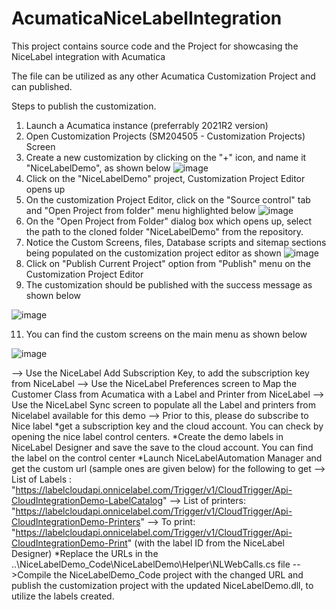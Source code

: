 # AcumaticaNiceLabelIntegration

This project contains source code and the Project for showcasing the NiceLabel integration with Acumatica

The file can be utilized as any other Acumatica Customization Project and can published.

Steps to publish the customization.

1. Launch a Acumatica instance (preferrably 2021R2 version)
2. Open Customization Projects (SM204505 - Customization Projects) Screen
3. Create a new customization by clicking on the "+" icon, and name it "NiceLabelDemo", as shown below
 ![image](https://user-images.githubusercontent.com/13830240/160195694-62b3312e-5da5-4d2e-8ef3-4788082e0907.png)
4. Click on the "NiceLabelDemo" project, Customization Project Editor opens up
5. On the customization Project Editor, click on the "Source control" tab and "Open Project from folder" menu highlighted below
![image](https://user-images.githubusercontent.com/13830240/160196054-cffcb7bd-426b-47bf-a536-ba7b12bfb014.png)
6. On the "Open Project from Folder" dialog box which opens up, select the path to the cloned folder "NiceLabelDemo" from the repository.
7. Notice the Custom Screens, files, Database scripts and sitemap sections being populated on the customization project editor as shown
![image](https://user-images.githubusercontent.com/13830240/160196531-6914c836-4853-4791-85bd-d3f394311281.png)
8. Click on "Publish Current Project" option from "Publish" menu on the Customization Project Editor
9. The customization should be published with the success message as shown below

![image](https://user-images.githubusercontent.com/13830240/160199197-d2b5d13a-a256-43a9-a3ca-0e3c03bf5e94.png)

11. You can find the custom screens on the main menu as shown below

![image](https://user-images.githubusercontent.com/13830240/160199361-391e2f1e-b784-412b-a4e9-3fa74205fa8f.png)


--> Use the NiceLabel Add Subscription Key, to add the subscription key from NiceLabel
--> Use the NiceLabel Preferences screen to Map the Customer Class from Acumatica with a Label and Printer from NiceLabel
--> Use the NiceLabel Sync screen to populate all the Label and printers from Nicelabel available for this demo
--> Prior to this, please do subscribe to Nice label
    *get a subscription key and the cloud account. You can check by opening the nice label control centers.
    *Create the demo labels in NiceLabel Designer and save the save to the cloud account. You can find the label on the control center
    *Launch NiceLabelAutomation Manager and get the custom url (sample ones are given below) for the following to get 
          --> List of Labels : "https://labelcloudapi.onnicelabel.com/Trigger/v1/CloudTrigger/Api-CloudIntegrationDemo-LabelCatalog"
          --> List of printers: "https://labelcloudapi.onnicelabel.com/Trigger/v1/CloudTrigger/Api-CloudIntegrationDemo-Printers"
          --> To print: "https://labelcloudapi.onnicelabel.com/Trigger/v1/CloudTrigger/Api-CloudIntegrationDemo-Print" (with the label ID from the NiceLabel Designer)
    *Replace the URLs in the ..\NiceLabelDemo_Code\NiceLabelDemo\Helper\NLWebCalls.cs file
-->Compile the NiceLabelDemo_Code project with the changed URL and publish the customization project with the updated NiceLabelDemo.dll, to utilize the labels created.
    





